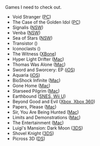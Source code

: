 Games I need to check out.

- Void Stranger ([PC](https://se-made.com/voidstranger.html))
- The Case of the Golden Idol ([PC](https://www.thegoldenidol.com))
- Signalis ([NSW](http://rose-engine.org/signalis/))
- Venba ([NSW](https://venbagame.com))
- Sea of Stars ([NSW](https://seaofstarsgame.co))
- Transistor ([]())
- Iconoclasts ([]())
- The Witness ([XBone](http://the-witness.net))
- Hyper Light Drifter ([Mac](http://www.heart-machine.com))
- Thomas Was Alone ([Mac](http://www.thomaswasalone.com))
- Sword and Sworcery: EP ([iOS](http://www.swordandsworcery.com))
- Aquaria ([iOS](http://www.bit-blot.com/aquaria/))
- BioShock Infinite ([Mac](http://www.aspyr.com/news_articles/aspyr-media-and-2k-games-announce-bioshock-infinite-coming-to-mac))
- Gone Home ([Mac](http://thefullbrightcompany.com/gonehome/))
- Starseed Pilgrim ([Mac](http://www.starseedpilgrim.com/get.html))
- Earthbound ([SNES, Wii U](http://en.wikipedia.org/wiki/EarthBound))
- Beyond Good and Evil ([Xbox, Xbox 360](http://marketplace.xbox.com/en-us/Product/Beyond-Good-Evil-HD/66acd000-77fe-1000-9115-d80258410afa))
- Papers, Please ([Mac](http://dukope.com))
- Sir, You Are Being Hunted ([Mac](http://www.big-robot.com/tag/sir-you-are-being-hunted/))
- Limits and Demonstrations ([Mac](http://kentuckyroutezero.com))
- The Entertainment ([Mac](http://kentuckyroutezero.com))
- Luigi's Mansion: Dark Moon ([3DS](http://luigismansion.nintendo.com))
- Shovel Knight ([3DS](http://yachtclubgames.com/shovel-knight/))
- Picross 3D ([DS](https://en.m.wikipedia.org/wiki/Picross_3D))
